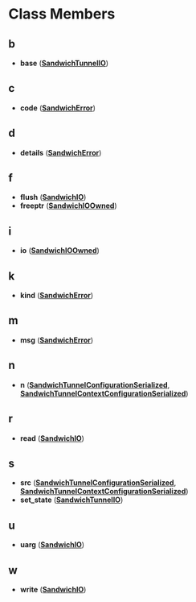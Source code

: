 
# Class Members



## b

* **base** ([**SandwichTunnelIO**](structSandwichTunnelIO.md))


## c

* **code** ([**SandwichError**](structSandwichError.md))


## d

* **details** ([**SandwichError**](structSandwichError.md))


## f

* **flush** ([**SandwichIO**](structSandwichIO.md))
* **freeptr** ([**SandwichIOOwned**](structSandwichIOOwned.md))


## i

* **io** ([**SandwichIOOwned**](structSandwichIOOwned.md))


## k

* **kind** ([**SandwichError**](structSandwichError.md))


## m

* **msg** ([**SandwichError**](structSandwichError.md))


## n

* **n** ([**SandwichTunnelConfigurationSerialized**](structSandwichTunnelConfigurationSerialized.md), [**SandwichTunnelContextConfigurationSerialized**](structSandwichTunnelContextConfigurationSerialized.md))


## r

* **read** ([**SandwichIO**](structSandwichIO.md))


## s

* **src** ([**SandwichTunnelConfigurationSerialized**](structSandwichTunnelConfigurationSerialized.md), [**SandwichTunnelContextConfigurationSerialized**](structSandwichTunnelContextConfigurationSerialized.md))
* **set\_state** ([**SandwichTunnelIO**](structSandwichTunnelIO.md))


## u

* **uarg** ([**SandwichIO**](structSandwichIO.md))


## w

* **write** ([**SandwichIO**](structSandwichIO.md))




